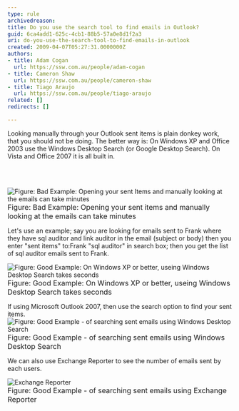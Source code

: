 ```yaml
---
type: rule
archivedreason: 
title: Do you use the search tool to find emails in Outlook?
guid: 6ca4add1-625c-4cb1-88b5-57a0e8d1f2a3
uri: do-you-use-the-search-tool-to-find-emails-in-outlook
created: 2009-04-07T05:27:31.0000000Z
authors:
- title: Adam Cogan
  url: https://ssw.com.au/people/adam-cogan
- title: Cameron Shaw
  url: https://ssw.com.au/people/cameron-shaw
- title: Tiago Araujo
  url: https://ssw.com.au/people/tiago-araujo
related: []
redirects: []

---
```



Looking manually through your Outlook sent items is plain donkey work, that you should not be doing. The better way is&#58; On Windows XP and Office 2003 use the Windows Desktop Search (or Google Desktop Search). On Vista and Office 2007 it is all built in.

<br><excerpt class='endintro'></excerpt><br>

  <p>
<img src="/Standards/Communication/RulesToBetterEmail/PublishingImages/SearchingManually_small.jpg" alt="Figure&#58; Bad Example&#58; Opening your sent Items and manually looking at the emails can take minutes " class="ms-rteCustom-ImageArea" />
<br>
<font size="+0" class="ms-rteCustom-FigureBad">Figure&#58; Bad Example&#58; Opening your sent items and manually looking at the emails can take minutes </font></p>
<p>Let's use an example; say you are looking for emails sent to Frank where they have sql auditor and link auditor in the email (subject or body) then you enter &quot;sent items&quot; to&#58;Frank &quot;sql auditor&quot; in search box; then you get the list of sql auditor emails sent to Frank. </p>
<p><img src="/Standards/Communication/RulesToBetterEmail/PublishingImages/SearchingSentEmails_small.jpg" alt="Figure&#58; Good Example&#58; On Windows XP or better, useing Windows Desktop Search takes seconds" class="ms-rteCustom-ImageArea" /><br>
<font size="+0" class="ms-rteCustom-FigureGood">Figure&#58; Good Example&#58; On Windows XP or better,&#160;useing Windows Desktop Search takes seconds</font></p>
<p>If using Microsoft Outlook 2007, then use the search option to find your sent items.&#160;<br>
<img src="/Standards/Communication/RulesToBetterEmail/PublishingImages/WindowsOutlook2007Searching_small.jpg" alt="Figure&#58; Good Example - of searching sent emails using Windows Desktop Search" class="ms-rteCustom-ImageArea" /><br>
<font size="+0" class="ms-rteCustom-FigureGood">Figure&#58; Good Example - of searching sent emails using Windows Desktop Search</font></p>
<p>We can also use Exchange Reporter to see the number of emails sent by each users.</p>
<p><img src="/Standards/Communication/RulesToBetterEmail/PublishingImages/ExchangeReporter_small.jpg" alt="Exchange Reporter" class="ms-rteCustom-ImageArea" /><br>
<font size="+0" class="ms-rteCustom-FigureGood">Figure&#58; Good Example - of searching sent emails using Exchange Reporter</font></p>



